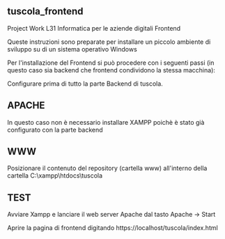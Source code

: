 ## tuscola_frontend
Project Work L31 Informatica per le aziende digitali Frontend

Queste instruzioni sono preparate per installare un piccolo ambiente di sviluppo su di un sistema operativo Windows

Per l'installazione del Frontend si può procedere con i seguenti passi (in questo caso sia backend che frontend condividono la stessa macchina):

Configurare prima di tutto la parte Backend di tuscola.

## APACHE

In questo caso non è necessario installare XAMPP poichè è stato già configurato con la parte backend

## WWW

Posizionare il contenuto del repository (cartella www) all'interno della cartella C:\xampp\htdocs\tuscola

## TEST

Avviare Xampp e lanciare il web server Apache dal tasto Apache -> Start

Aprire la pagina di frontend digitando https://localhost/tuscola/index.html